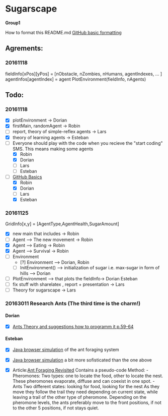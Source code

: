 # Sugarscape
**Group1**

How to format this README.md
[GitHub basic formatting](https://help.github.com/articles/basic-writing-and-formatting-syntax/)

## Agrements:
### 20161118
fieldInfo[xPos][yPos] = [nObstacle, nZombies, nHumans, agentIndexes, ... ]
agentInfos[agentIndex] = agent
PlotEnvironment(fieldInfo, nAgents) 


## Todo:
### 20161118
- [x] plotEnvironment -> Dorian
- [x] firstMain, randomAgent -> Robin 
- [ ] report, theory of simple-reflex agents -> Lars
- [x] theory of learning agents -> Esteban
- [ ] Everyone should play with the code when you recieve the "start coding" SMS. This means making some agents
  - [x] Robin
  - [x] Dorian
  - [ ] Lars
  - [ ] Esteban  
- [ ] [GitHub Basics](https://try.github.io/levels/1/challenges/1)
  - [x] Robin
  - [x] Dorian
  - [ ] Lars
  - [x] Esteban   

### 20161125
GridInfo[x,y] = [AgentType,AgentHealth,SugarAmount]
- [x] new main that includes  -> Robin 
- [ ] Agent --> The new movement -> Robin 
- [x] Agent --> Eating -> Robin
- [x] Agent --> Survival -> Robin
- [ ] Environment
  - [?] Environment --> Dorian, Robin
  - [ ] InitEnvironment() --> initialization of sugar i.e. max-sugar in form of hills --> Dorian
- [ ] PlotEnvironment --> that plots the fieldInfo-> Dorian Esteban
- [ ] fix stuff with sharelatex , report + presentation -> Lars
- [ ] Theory for sugarscape -> Lars 

### 20163011 Research Ants (The third time is the charm!)
#### Dorian
- [x] [Ants Theory and suggestions how to programm it p.59-64](http://www.jgorasia.com/Files/Fall08/CompMod/gorasia08compmod.pdf)

#### Esteban
- [x] [Java browser simulation](http://ccl.northwestern.edu/netlogo/models/run.cgi?Ants.790.569) of the ant foraging system 
- [x] [Java browser simulation](https://web.eecs.utk.edu/~mclennan/Classes/420-527-S13/NetLogo/Ant-Foraging.html) a bit more sofisticated than the one above
- [x] Article:[Ant Foraging Revisited](http://cs.gmu.edu/~eclab/papers/panait04ant.pdf) Contains a pseudo-code
      Method:
      - Pheromones: 
        Two types: one to locate the food, other to locate the nest. 
        These pheromones evaporate, diffuse and can coexist in one spot.
      - Ants
        Two different states: looking for food, looking for the nest
        As they move they follow the trail they need depending on current state, while leaving a trail of the other type of pheromone.
        Depending on the pheromone levels, the ants preferably move to the front positions, if not to the other 5 positions, if not stays quiet.




